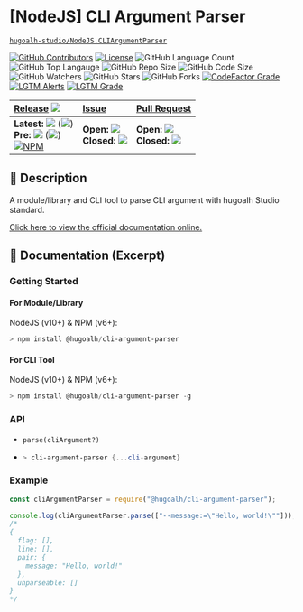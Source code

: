 # \[NodeJS\] CLI Argument Parser

[`hugoalh-studio/NodeJS.CLIArgumentParser`](https://github.com/hugoalh-studio/NodeJS.CLIArgumentParser)

[![GitHub Contributors](https://img.shields.io/github/contributors/hugoalh-studio/NodeJS.CLIArgumentParser?logo=github&logoColor=ffffff&style=flat-square)](https://github.com/hugoalh-studio/NodeJS.CLIArgumentParser/graphs/contributors)
[![License](https://img.shields.io/github/license/hugoalh-studio/NodeJS.CLIArgumentParser?logo=github&logoColor=ffffff&style=flat-square)](./LICENSE.md)
![GitHub Language Count](https://img.shields.io/github/languages/count/hugoalh-studio/NodeJS.CLIArgumentParser?logo=github&logoColor=ffffff&style=flat-square)
![GitHub Top Langauge](https://img.shields.io/github/languages/top/hugoalh-studio/NodeJS.CLIArgumentParser?logo=github&logoColor=ffffff&style=flat-square)
![GitHub Repo Size](https://img.shields.io/github/repo-size/hugoalh-studio/NodeJS.CLIArgumentParser?logo=github&logoColor=ffffff&style=flat-square)
![GitHub Code Size](https://img.shields.io/github/languages/code-size/hugoalh-studio/NodeJS.CLIArgumentParser?logo=github&logoColor=ffffff&style=flat-square)
![GitHub Watchers](https://img.shields.io/github/watchers/hugoalh-studio/NodeJS.CLIArgumentParser?logo=github&logoColor=ffffff&style=flat-square)
![GitHub Stars](https://img.shields.io/github/stars/hugoalh-studio/NodeJS.CLIArgumentParser?logo=github&logoColor=ffffff&style=flat-square)
![GitHub Forks](https://img.shields.io/github/forks/hugoalh-studio/NodeJS.CLIArgumentParser?logo=github&logoColor=ffffff&style=flat-square)
[![CodeFactor Grade](https://img.shields.io/codefactor/grade/github/hugoalh-studio/NodeJS.CLIArgumentParser?logo=codefactor&logoColor=ffffff&style=flat-square)](https://www.codefactor.io/repository/github/hugoalh-studio/nodejs.cliargumentparser)
[![LGTM Alerts](https://img.shields.io/lgtm/alerts/g/hugoalh-studio/NodeJS.CLIArgumentParser.svg?label=%20&logo=lgtm&logoColor=ffffff&style=flat-square)](https://lgtm.com/projects/g/hugoalh-studio/NodeJS.CLIArgumentParser/alerts)
[![LGTM Grade](https://img.shields.io/lgtm/grade/javascript/g/hugoalh-studio/NodeJS.CLIArgumentParser.svg?logo=lgtm&logoColor=ffffff&style=flat-square)](https://lgtm.com/projects/g/hugoalh-studio/NodeJS.CLIArgumentParser/context:javascript)

| **[Release](https://github.com/hugoalh-studio/NodeJS.CLIArgumentParser/releases)** ![](https://img.shields.io/github/downloads/hugoalh-studio/NodeJS.CLIArgumentParser/total?style=flat-square&color=000000&label=%20) | **[Issue](https://github.com/hugoalh-studio/NodeJS.CLIArgumentParser/issues?q=is%3Aissue)** | **[Pull Request](https://github.com/hugoalh-studio/NodeJS.CLIArgumentParser/pulls?q=is%3Apr)** |
|:----|:----|:----|
| **Latest:** ![](https://img.shields.io/github/release/hugoalh-studio/NodeJS.CLIArgumentParser?sort=semver&style=flat-square&color=000000&label=%20) (![](https://img.shields.io/github/release-date/hugoalh-studio/NodeJS.CLIArgumentParser?style=flat-square&color=000000&label=%20))<br />**Pre:** ![](https://img.shields.io/github/release/hugoalh-studio/NodeJS.CLIArgumentParser?include_prereleases&sort=semver&style=flat-square&color=000000&label=%20) (![](https://img.shields.io/github/release-date-pre/hugoalh-studio/NodeJS.CLIArgumentParser?style=flat-square&color=000000&label=%20))<br />[![NPM](https://img.shields.io/npm/v/@hugoalh/cli-argument-parser?logo=npm&logoColor=ffffff&style=flat-square)](https://www.npmjs.com/package/@hugoalh/cli-argument-parser) | **Open:** ![](https://img.shields.io/github/issues-raw/hugoalh-studio/NodeJS.CLIArgumentParser?style=flat-square&color=000000&label=%20)<br />**Closed:** ![](https://img.shields.io/github/issues-closed-raw/hugoalh-studio/NodeJS.CLIArgumentParser?style=flat-square&color=000000&label=%20) | **Open:** ![](https://img.shields.io/github/issues-pr-raw/hugoalh-studio/NodeJS.CLIArgumentParser?style=flat-square&color=000000&label=%20)<br />**Closed:** ![](https://img.shields.io/github/issues-pr-closed-raw/hugoalh-studio/NodeJS.CLIArgumentParser?style=flat-square&color=000000&label=%20) |

## 📜 Description

A module/library and CLI tool to parse CLI argument with hugoalh Studio standard.

[Click here to view the official documentation online.](https://github.com/hugoalh-studio/NodeJS.CLIArgumentParser/wiki)

## 📄 Documentation (Excerpt)

### Getting Started

#### For Module/Library

NodeJS (v10+) & NPM (v6+):

```powershell
> npm install @hugoalh/cli-argument-parser
```

#### For CLI Tool

NodeJS (v10+) & NPM (v6+):

```powershell
> npm install @hugoalh/cli-argument-parser -g
```

### API

- `parse(cliArgument?)`
- ```powershell
  > cli-argument-parser {...cli-argument}
  ```

### Example

```javascript
const cliArgumentParser = require("@hugoalh/cli-argument-parser");

console.log(cliArgumentParser.parse(["--message:=\"Hello, world!\""]));
/*
{
  flag: [],
  line: [],
  pair: {
    message: "Hello, world!"
  },
  unparseable: []
}
*/
```
